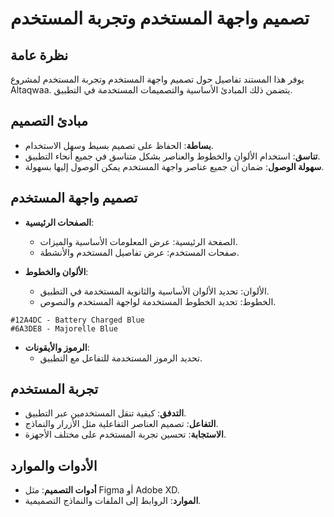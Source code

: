 # تصميم واجهة المستخدم وتجربة المستخدم

## نظرة عامة

يوفر هذا المستند تفاصيل حول تصميم واجهة المستخدم وتجربة المستخدم لمشروع Altaqwaa. يتضمن ذلك المبادئ الأساسية والتصميمات المستخدمة في التطبيق.

## مبادئ التصميم

- **بساطة**: الحفاظ على تصميم بسيط وسهل الاستخدام.
- **تناسق**: استخدام الألوان والخطوط والعناصر بشكل متناسق في جميع أنحاء التطبيق.
- **سهولة الوصول**: ضمان أن جميع عناصر واجهة المستخدم يمكن الوصول إليها بسهولة.

## تصميم واجهة المستخدم

- **الصفحات الرئيسية**:
  - الصفحة الرئيسية: عرض المعلومات الأساسية والميزات.
  - صفحات المستخدم: عرض تفاصيل المستخدم والأنشطة.

- **الألوان والخطوط**:
  - الألوان: تحديد الألوان الأساسية والثانوية المستخدمة في التطبيق.
  - الخطوط: تحديد الخطوط المستخدمة لواجهة المستخدم والنصوص.

```
#12A4DC - Battery Charged Blue
#6A3DE8 - Majorelle Blue
```

- **الرموز والأيقونات**:
  - تحديد الرموز المستخدمة للتفاعل مع التطبيق.

## تجربة المستخدم

- **التدفق**: كيفية تنقل المستخدمين عبر التطبيق.
- **التفاعل**: تصميم العناصر التفاعلية مثل الأزرار والنماذج.
- **الاستجابة**: تحسين تجربة المستخدم على مختلف الأجهزة.

## الأدوات والموارد

- **أدوات التصميم**: مثل Figma أو Adobe XD.
- **الموارد**: الروابط إلى الملفات والنماذج التصميمية.
